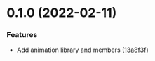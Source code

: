 # 0.1.0 (2022-02-11)


### Features

* Add animation library and members ([13a8f3f](https://github.com/jacecotton/tcds/commit/13a8f3fb779415154c15020e474eb187e8f3de9b))



